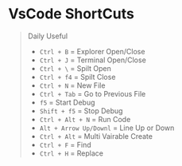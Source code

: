 # VsCode ShortCuts
> Daily Useful
> * `Ctrl + B` = Explorer Open/Close
> * `Ctrl + J` = Terminal Open/Close
> * `Ctrl + \` = Spilt Open
> * `Ctrl + f4` = Spilt Close
> * `Ctrl + N` = New File
> * `Ctrl + Tab` = Go to Previous File
> * `f5` = Start Debug
> * `Shift + f5` = Stop Debug
> * `Ctrl + Alt + N` = Run Code
> * `Alt + Arrow Up/Downl` = Line Up or Down
> * `Ctrl + Alt` = Multi Vairable Create
> * `Ctrl + F` = Find
> * `Ctrl + H` = Replace
